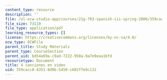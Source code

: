 ```yaml
---
content_type: resource
description: ''
file: /ol-ocw-studio-app/courses/21g-703-spanish-iii-spring-2006/359cacc843518d9b5450c602ffe9c132_MIT21G_703S06_canciones.pdf
file_size: 73110
file_type: application/pdf
learning_resource_types: []
license: https://creativecommons.org/licenses/by-nc-sa/4.0/
ocw_type: OCWFile
parent_title: Study Materials
parent_type: CourseSection
parent_uid: bd54a69a-c9ad-7222-950a-9a7e9eaa1bfd
resourcetype: Document
title: 4 canciones en video
uid: 359cacc8-4351-8d9b-5450-c602ffe9c132
---
```

